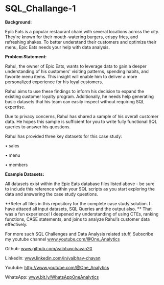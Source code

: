 # SQL_Challange-1

**Background:**

Epic Eats is a popular restaurant chain with several locations across the city. They're known for their mouth-watering burgers, crispy fries, and refreshing shakes. To better understand their customers and optimize their menu, Epic Eats needs your help with data analysis.

**Problem Statement:**

Rahul, the owner of Epic Eats, wants to leverage data to gain a deeper understanding of his customers' visiting patterns, spending habits, and favorite menu items. This insight will enable him to deliver a more personalized experience for his loyal customers.

Rahul aims to use these findings to inform his decision to expand the existing customer loyalty program. Additionally, he needs help generating basic datasets that his team can easily inspect without requiring SQL expertise.

Due to privacy concerns, Rahul has shared a sample of his overall customer data. He hopes this sample is sufficient for you to write fully functional SQL queries to answer his questions.

Rahul has provided three key datasets for this case study:

• sales

• menu

• members

**Example Datasets:**

All datasets exist within the Epic Eats database files listed above - be sure to include this reference within your SQL scripts as you start exploring the data and answering the case study questions.

**Refer all files in this repository for the complete case study solution. I have attaced all input datasets, SQL Queries and the output also.
**
That was a fun experience! I deepened my understanding of using CTEs, ranking functions, CASE statements, and joins to analyze Rahul’s customer data effectively.

For more such SQL Challenges and Data Analysis related stuff, Subscribe my youtube channel www.youtube.com/@One_Analytics

Github: www.github.com/vaibhavchavan20

LinkedIn: www.linkedin.com/in/vaibhav-chavan

Youtube: http://www.youtube.com/@One_Analytics

WhatsApp: www.bit.ly/WhatsAppOneAnalytics

